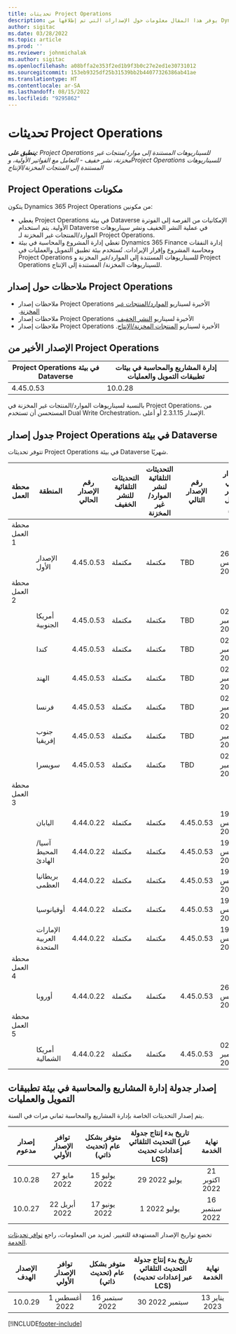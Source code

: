 ```yaml
---
title: تحديثات Project Operations
description: يوفر هذا المقال معلومات حول الإصدارات التي تم إطلاقها من Dynamics 365 Project Operations.
author: sigitac
ms.date: 03/28/2022
ms.topic: article
ms.prod: ''
ms.reviewer: johnmichalak
ms.author: sigitac
ms.openlocfilehash: a08bffa2e353f2ed1b9f3b0c27e2ed1e30731012
ms.sourcegitcommit: 153eb9325df25b31539bb2b44077326386ab41ae
ms.translationtype: HT
ms.contentlocale: ar-SA
ms.lasthandoff: 08/15/2022
ms.locfileid: "9295862"
---
```

# <a name="project-operations-updates"></a>تحديثات Project Operations

_**ينطبق على:** Project Operations للسيناريوهات المستندة إلى موارد/منتجات غير مخزنة‬، نشر خفيف - التعامل مع الفواتير الأولية‬، وProject Operations للسيناريوهات المستندة إلى المنتجات المخزنة/الإنتاج_



## <a name="project-operations-components"></a>‏‫مكونات Project Operations

يتكون Dynamics 365 Project Operations من مكونين:

- يغطي Project Operations في بيئة Dataverse الإمكانيات من الفرصة إلى الفوترة الأولية. يتم استخدام Dataverse في عملية النشر الخفيف ونشر سيناريوهات الموارد/المنتجات غير المخزنة‬ لـ Project Operations.
- تغطي إدارة المشروع والمحاسبة في بيئة Dynamics 365 Finance إدارة النفقات ومحاسبة المشروع وإقرار الإيرادات. تُستخدم بيئة تطبيق التمويل والعمليات في Project Operations للسيناريوهات المستندة إلى الموارد/غير المخزنة و Project Operations للسيناريوهات المخزنة/ المستندة إلى الإنتاج.

## <a name="project-operations-release-notes"></a>ملاحظات حول إصدار Project Operations
- ملاحظات إصدار Project Operations الأخيرة لسيناريو [الموارد/المنتجات غير المخزنة‬‬‏‫](whats-new-july-2022-resource-based.md).
- ملاحظات إصدار Project Operations الأخيرة لسيناريو [النشر الخفيف‬‬‬‏‫](../pro/whats-new/whats-new-july-2022-lite.md).
- ملاحظات إصدار Project Operations الأخيرة لسيناريو [المنتجات المخزنة/الإنتاج‬‬‬‏‫](../prod-pma/whats-new/whats-new-jul-2022-stocked.md).

## <a name="project-operations-latest-version"></a>الإصدار الأخير من Project Operations

| Project Operations في بيئة Dataverse | إدارة المشاريع والمحاسبة في بيئات تطبيقات التمويل والعمليات | 
| --- | --- |
| 4.45.0.53  | 10.0.28 |

بالنسبة لسيناريوهات الموارد/المنتجات غير المخزنة في Project Operations، من المستحسن أن تستخدم Dual Write Orchestration، الإصدار 2.3.1.15 أو أعلى.

## <a name="release-schedule-for-project-operations-on-dataverse-environment"></a>جدول إصدار Project Operations في بيئة Dataverse

تتوفر تحديثات Project Operations في بيئة Dataverse شهريًا. 

| محطة العمل | المنطقة | رقم الإصدار الحالي | التحديثات التلقائية للنشر الخفيف | التحديثات التلقائية لنشر الموارد/غير المخزنة | رقم الإصدار التالي | الإصدار التالي متوفر بشكل عام |
|-----------|-----------------------|-----------------|--------------------|---------------------|---------------------|---------------------|
| محطة العمل 1 |   &nbsp;              |    &nbsp;       | &nbsp;             |      &nbsp;         |      &nbsp;         |      &nbsp;         |
|   &nbsp;  | الإصدار الأول         |  4.45.0.53       | مكتملة           | مكتملة            | TBD                 | 26 ‏‏أغسطس 2022       |
| محطة العمل 2 |   &nbsp;              |    &nbsp;       | &nbsp;             |      &nbsp;         |      &nbsp;         |      &nbsp;         |
|   &nbsp;  | أمريكا الجنوبية         |  4.45.0.53       | مكتملة           | مكتملة            | TBD                 | 02 سبتمبر 2022       |
|   &nbsp;  | كندا                |  4.45.0.53       | مكتملة           | مكتملة            | TBD                 | 02 سبتمبر 2022       |
|   &nbsp;  | الهند                 |  4.45.0.53       | مكتملة           | مكتملة            | TBD                 | 02 سبتمبر 2022       |
|   &nbsp;  | فرنسا                |  4.45.0.53       | مكتملة           | مكتملة            | TBD                 | 02 سبتمبر 2022       |
|   &nbsp;  | جنوب إفريقيا          |  4.45.0.53       | مكتملة           | مكتملة            | TBD                 | 02 سبتمبر 2022       |
|   &nbsp;  | سويسرا           |  4.45.0.53       | مكتملة           | مكتملة            | TBD                 | 02 سبتمبر 2022       |
| محطة العمل 3 |      &nbsp;           |     &nbsp;      |     &nbsp;         |      &nbsp;         |      &nbsp;         |      &nbsp;         |
|   &nbsp;  | اليابان                 |  4.44.0.22       | مكتملة      | مكتملة       | 4.45.0.53                  | 19 ‏‏أغسطس 2022       |
|   &nbsp;  | آسيا/المحيط الهادئ          |  4.44.0.22       | مكتملة      | مكتملة       | 4.45.0.53                  | 19 ‏‏أغسطس 2022       |
|   &nbsp;  | بريطانيا العظمى         |  4.44.0.22       | مكتملة      | مكتملة       | 4.45.0.53                  | 19 ‏‏أغسطس 2022       |
|   &nbsp;  | ‏‫أوقيانوسيا‬               |  4.44.0.22       | مكتملة      | مكتملة       | 4.45.0.53                  | 19 ‏‏أغسطس 2022       |
|   &nbsp;  | الإمارات العربية المتحدة  |  4.44.0.22       | مكتملة      | مكتملة       | 4.45.0.53                  | 19 ‏‏أغسطس 2022       |
| محطة العمل 4 |     &nbsp;            |     &nbsp;      |     &nbsp;         |      &nbsp;         |      &nbsp;         |      &nbsp;         |
|   &nbsp;  | ‏‏أوروبا                |  4.44.0.22       | مكتملة           | مكتملة            | 4.45.0.53            | 26 ‏‏أغسطس 2022       |
| محطة العمل 5 |     &nbsp;            |     &nbsp;      |     &nbsp;         |      &nbsp;         |      &nbsp;         |      &nbsp;         |
|   &nbsp;  | أمريكا الشمالية         |  4.44.0.22       | مكتملة           | مكتملة            | 4.45.0.53            | 02 سبتمبر 2022       |

## <a name="release-schedule-for-project-management-and-accounting-in-the-finance-and-operations-apps-environment"></a>إصدار جدولة إدارة المشاريع والمحاسبة في بيئة تطبيقات التمويل والعمليات

يتم إصدار التحديثات الخاصة بإدارة المشاريع والمحاسبة ثماني مرات في السنة.

|إصدار مدعوم| توافر الإصدار الأولي | متوفر بشكل عام (تحديث ذاتي) | تاريخ بدء إنتاج جدولة التحديث التلقائي (عبر إعدادات تحديث LCS) |   نهاية الخدمة   |
|:---------------:|:---------------------------:|:---------------------------------:|:--------------------------------------------------------------------:|:------------------:|
|     10.0.28     |      27 مايو 2022           |        15 يوليو 2022              |                          29 يوليو 2022                               | 21 اكتوبر 2022   |
|     10.0.27     |      22 أبريل 2022         |        17 يونيو 2022              |                          1 يوليو 2022                                | 16 سبتمبر 2022 |

تخضع تواريخ الإصدار المستهدفة للتغيير. لمزيد من المعلومات، راجع [توافر تحديثات الخدمة](/dynamics365/fin-ops-core/fin-ops/get-started/public-preview-releases?toc=%2fdynamics365%2ffinance%2ftoc.json).

|الإصدار الهدف | توافر الإصدار الأولي | متوفر بشكل عام (تحديث ذاتي) | تاريخ بدء إنتاج جدولة التحديث التلقائي (عبر إعدادات تحديث LCS) |   نهاية الخدمة   |
|:---------------:|:---------------------------:|:---------------------------------:|:--------------------------------------------------------------------:|:------------------:|
|     10.0.29      |      1 ‏‏أغسطس 2022         |       16 سبتمبر 2022          |                        30 سبتمبر 2022                            | 13 يناير 2023   |

[!INCLUDE[footer-include](../includes/footer-banner.md)]
